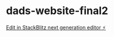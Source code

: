 # dads-website-final2

[Edit in StackBlitz next generation editor ⚡️](https://stackblitz.com/~/github.com/VisionX-ai/dads-website-final2)